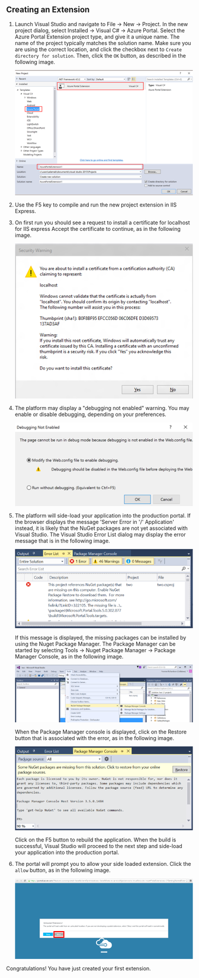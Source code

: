 
## Creating an Extension<a name="portalfxExtensionsDeveloperInitExtension"></a>
<!-- link to this document is [portalfx-extensions-developerInit-extension.md]()
-->


1. Launch Visual Studio and navigate to File -> New -> Project. In the new project dialog, select Installed -> Visual C# -> Azure Portal. Select the Azure Portal Extension project type, and give it a unique name.  The name of the project typically matches the solution name. Make sure you are using the correct location, and click the checkbox next to ```Create directory for solution```.  Then, click the ```OK``` button, as described in the following image.

    ![alt-text](../media/portalfx-overview/new-project-template.png "New Project Dialog")

1.  Use the F5 key to compile and run the new project extension in IIS Express.

1.  On first run you should see a request to install a certificate for localhost for IIS express Accept the certificate to continue, as in the following image.

    ![alt-text](../media/portalfx-overview/enablehttps.png "Security Warning Dialog")

1. The platform may display a "debugging not enabled" warning. You may enable or disable debugging, depending on your preferences.

    ![alt-text](../media/portalfx-overview/first-run-debugging-dialog.png "Debugging Not Enabled Dialog")

1. The platform will side-load your application into the production portal. If the  browser displays the message 'Server Error in '/' Application' instead, it is likely that the NuGet packages are not yet associated with Visual Studio. The Visual Studio Error List dialog may display the error message that is in the following image.

    ![alt-text](../media/portalfx-extensions/nuGetPackagesMissing.png "Missing NuGet Packages")

    If this message is displayed, the missing packages can be installed by using the Nuget Package Manager. The Package Manager can be started by selecting Tools  -> Nuget Package Manager -> Package Manager Console, as in the following image.

     ![alt-text](../media/portalfx-extensions/nugetPackageManagerConsole.png "Nuget Package Manager Console")

     When the Package Manager console is  displayed, click on the Restore button that is associated with the error, as in the following image.
     
     ![alt-text](../media/portalfx-extensions/nugetPackageManagerRestore.png "Nuget Package Manager Restore")

    Click on the F5 button to rebuild the application. When the build is successful, Visual Studio will proceed to the next step and side-load your application into the production portal.

1. The portal will prompt you to allow your side loaded extension. Click the ```allow``` button, as in the following image.

    ![alt-text](../media/portalfx-overview/untrusted-extensions.png "Untrusted Extensions Dialog")
    
Congratulations! You have just created your first extension.
